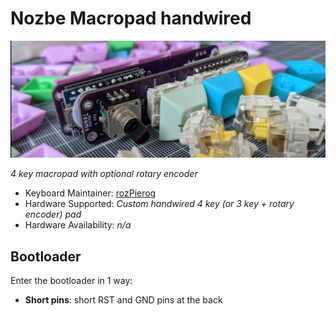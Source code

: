 # Nozbe Macropad handwired

![Nozbe Macropad](/resources/header.png)

*4 key macropad with optional rotary encoder*

* Keyboard Maintainer: [rozPierog](https://github.com/rozPierog)
* Hardware Supported: *Custom handwired 4 key (or 3 key + rotary encoder) pad*
* Hardware Availability: *n/a*

## Bootloader

Enter the bootloader in 1 way:

* **Short pins**: short RST and GND pins at the back
